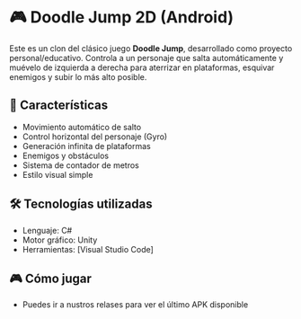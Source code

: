 # 🎮 Doodle Jump 2D (Android)

Este es un clon del clásico juego **Doodle Jump**, desarrollado como proyecto personal/educativo. Controla a un personaje que salta automáticamente y muévelo de izquierda a derecha para aterrizar en plataformas, esquivar enemigos y subir lo más alto posible.

## 🚀 Características

- Movimiento automático de salto
- Control horizontal del personaje (Gyro)
- Generación infinita de plataformas
- Enemigos y obstáculos
- Sistema de contador de metros
- Estilo visual simple

## 🛠️ Tecnologías utilizadas

- Lenguaje: C#
- Motor gráfico: Unity
- Herramientas: [Visual Studio Code]

## 🎮 Cómo jugar

- Puedes ir a nustros relases para ver el último APK disponible
